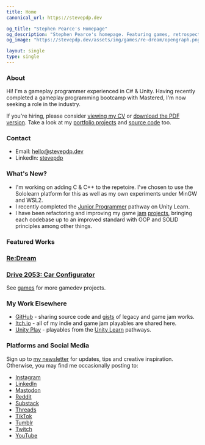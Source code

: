 ```yaml
---
title: Home
canonical_url: https://stevepdp.dev

og_title: "Stephen Pearce's Homepage"
og_description: "Stephen Pearce's homepage. Featuring games, retrospectives and blogs."
og_image: "https://stevepdp.dev/assets/img/games/re-dream/opengraph.png"

layout: single
type: single
---
```


### About
Hi! I&apos;m a <span class="highlight">gameplay programmer</span> experienced in <span class="highlight">C# &amp; Unity</span>. Having recently completed a gameplay programming bootcamp with Mastered, I&apos;m now seeking a role in the industry.

If you're hiring, please consider <a href="/cv.html">viewing my CV</a> or <a href="/assets/doc/cv-public-202306262.pdf" target="_blank">download the PDF version</a>. Take a look at my <a href="/games.html">portfolio projects</a> and <a href="https://github.com/stevepdp" rel="me nofollow noopener noreferrer" target="_blank">source code</a> too.


### Contact
* Email: <a href="mailto:hello@stevepdp.dev">hello@stevepdp.dev</a>
* LinkedIn: <a href="https://linkedin.com/in/stevepdp" rel="me nofollow noopener noreferrer" target="_blank">stevepdp</a>


### What&apos;s New?
* I'm working on adding C &amp; C++ to the repetoire. I've chosen to use the Sololearn platform for this as well as my own experiments under MinGW and WSL2.
* I recently completed the <a href="https://www.credly.com/badges/3e03a23b-b72d-48b1-b1d3-2cd199f63d76/public_url" rel="me nofollow noopener noreferrer" target="_blank">Junior Programmer</a> pathway on Unity Learn.
* I have been refactoring and improving my game <a href="/games/weekly-game-jam/ghoul-must-eat.html">jam</a> <a href="http://localhost:8080/games/weekly-game-jam/waiting-for-uptrend.html">projects</a>, bringing each codebase up to an improved standard with OOP and SOLID principles among other things.


### Featured Works
<div class="game-grid">
	<a href="/games/mastered/re-dream.html" class="game" style="background-image: url(/assets/img/games/re-dream/screenshot-squarecropnohud.png)">
		<h3 class="game__desc">Re:Dream</h3>
	</a>
	<a href="/games/mastered/car-configurator.html" class="game" style="background-image: url(/assets/img/games/car-configurator/screenshot-squarecropnohud.png)">
		<h3 class="game__desc"><span class="sr-only">Drive 2053: </span>Car Configurator</h3>
	</a>
</div>
See <a href="/games.html">games</a> for more gamedev projects.


### My Work Elsewhere
* <a href="https://www.github.com/stevepdp" rel="me nofollow noopener noreferrer" target="_blank">GitHub</a> - sharing source code and <a href="https://gist.github.com/stevepdp" rel="me nofollow noreferrer noopener" target="_blank">gists</a> of legacy and game jam works.
* <a href="https://stevepdp.itch.io/" rel="me nofollow noopener noreferrer" target="_blank">Itch.io</a> - all of my indie and game jam playables are shared here.
* <a href="https://play.unity.com/u/stevepdp" rel="me nofollow noopener noreferrer" target="_blank">Unity Play</a> - playables from the <a href="https://learn.unity.com/u/stevepdp" rel="me nofollow noopener noreferrer" target="_blank" title="Stephen Pearce on Unity Learn">Unity Learn</a> pathways.

### Platforms and Social Media
Sign up to <a href="https://stevepdp.substack.com" rel="me nofollow noopener noreferrer" target="_blank">my newsletter</a> for updates, tips and creative inspiration. Otherwise, you may find me occasionally posting to:

* <a href="https://www.instagram.com/stevepdp" rel="me nofollow noopener noreferrer" target="_blank" title="Stephen Pearce on Instagram">Instagram</a>
* <a href="https://www.linkedin.com/in/stevepdp/" rel="me nofollow noopener noreferrer" target="_blank" title="Stephen Pearce on LinkedIn">LinkedIn</a>
* <a href="https://peoplemaking.games/@stevepdp" rel="me nofollow noopener noreferrer" target="_blank" title="Stephen Pearce on the PeopleMaking.Games instance of Mastodon">Mastodon</a>
* <a href="https://www.reddit.com/user/stevepdp_dev" rel="me nofollow noopener noreferrer" target="_blank" title="Stephen Pearce on Reddit">Reddit</a>
* <a href="https://stevepdp.substack.com" rel="me nofollow noopener noreferrer" target="_blank" title="Stephen Pearce on Substack">Substack</a>
* <a href="https://www.threads.net/@stevepdp" rel="me nofollow noopener noreferrer" target="_blank" title="Stephen Pearce on Threads">Threads</a>
* <a href="https://www.tiktok.com/@stevepdp" rel="me nofollow noopener noreferrer" target="_blank" title="Stephen Pearce on TikTok">TikTok</a>
* <a href="https://www.tumblr.com/stevepdp" rel="me nofollow noopener noreferrer" target="_blank" title="Stephen Pearce on Tumblr">Tumblr</a>
* <a href="https://www.twitch.com/stevepdp_dev" rel="me nofollow noopener noreferrer" target="_blank" title="Stephen Pearce on Twitch">Twitch</a>
* <a href="https://www.youtube.com/@stevepdp" rel="me nofollow noopener noreferrer" target="_blank" title="Stephen Pearce on YouTube">YouTube</a>
